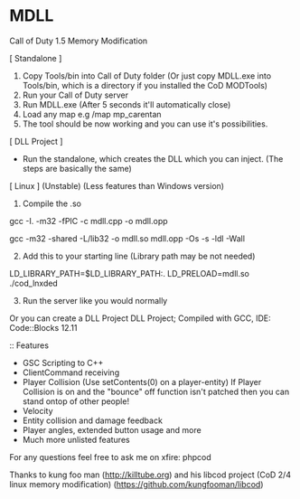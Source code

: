 MDLL
====

Call of Duty 1.5 Memory Modification

[ Standalone ]

1. Copy Tools/bin into Call of Duty folder (Or just copy MDLL.exe into Tools/bin, which is a directory if you installed the CoD MODTools)
2. Run your Call of Duty server
3. Run MDLL.exe (After 5 seconds it'll automatically close)
4. Load any map e.g /map mp_carentan
5. The tool should be now working and you can use it's possibilities.

[ DLL Project ]

- Run the standalone, which creates the DLL which you can inject. (The steps are basically the same)


[ Linux ] (Unstable) (Less features than Windows version)

1. Compile the .so

gcc -I. -m32 -fPIC -c mdll.cpp -o mdll.opp

gcc -m32 -shared -L/lib32 -o mdll.so  mdll.opp -Os -s -ldl -Wall

2. Add this to your starting line (Library path may be not needed)

LD_LIBRARY_PATH=$LD_LIBRARY_PATH:. LD_PRELOAD=mdll.so ./cod_lnxded

3. Run the server like you would normally


Or you can create a DLL Project
DLL Project; Compiled with GCC, IDE: Code::Blocks 12.11

:: Features
- GSC Scripting to C++
- ClientCommand receiving
- Player Collision (Use setContents(0) on a player-entity)
  If Player Collision is on and the "bounce" off function isn't patched then you can stand ontop of other people!
- Velocity
- Entity collision and damage feedback
- Player angles, extended button usage and more
- Much more unlisted features


For any questions feel free to ask me on xfire: phpcod

Thanks to kung foo man (http://killtube.org) and his libcod project (CoD 2/4 linux memory modification) (https://github.com/kungfooman/libcod)
